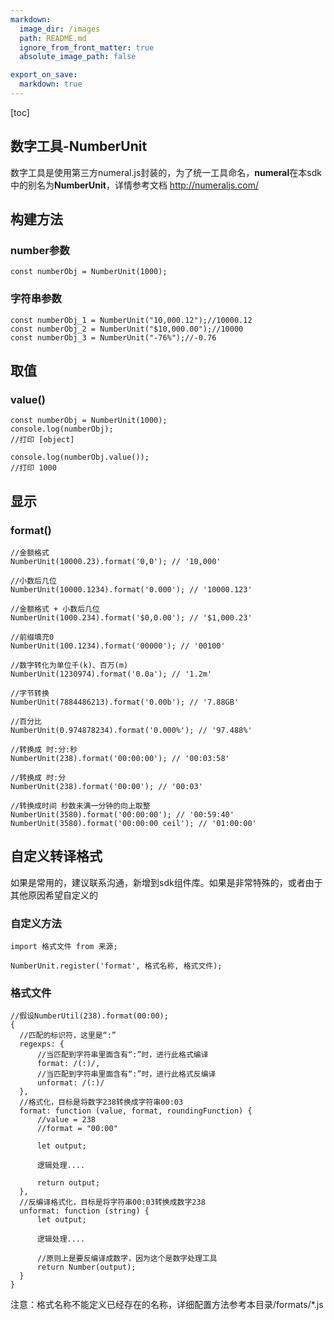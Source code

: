 ```yaml
---
markdown:
  image_dir: /images
  path: README.md
  ignore_from_front_matter: true
  absolute_image_path: false

export_on_save:
  markdown: true
---
```


[toc]

## 数字工具-NumberUnit

数字工具是使用第三方numeral.js封装的，为了统一工具命名，**numeral**在本sdk中的别名为**NumberUnit**，详情参考文档 http://numeraljs.com/

## 构建方法

### number参数

```
const numberObj = NumberUnit(1000);
```

### 字符串参数

```
const numberObj_1 = NumberUnit("10,000.12");//10000.12
const numberObj_2 = NumberUnit("$10,000.00");//10000
const numberObj_3 = NumberUnit("-76%");//-0.76
```

## 取值

### value()

```
const numberObj = NumberUnit(1000);
console.log(numberObj);
//打印 [object]

console.log(numberObj.value());
//打印 1000
```

## 显示

### format()

```
//金额格式
NumberUnit(10000.23).format('0,0'); // '10,000'

//小数后几位
NumberUnit(10000.1234).format('0.000'); // '10000.123'

//金额格式 + 小数后几位
NumberUnit(1000.234).format('$0,0.00'); // '$1,000.23'

//前缀填充0
NumberUnit(100.1234).format('00000'); // '00100'

//数字转化为单位千(k)、百万(m)
NumberUnit(1230974).format('0.0a'); // '1.2m'

//字节转换
NumberUnit(7884486213).format('0.00b'); // '7.88GB'

//百分比
NumberUnit(0.974878234).format('0.000%'); // '97.488%'

//转换成 时:分:秒
NumberUnit(238).format('00:00:00'); // '00:03:58'

//转换成 时:分
NumberUnit(238).format('00:00'); // '00:03'

//转换成时间 秒数未满一分钟的向上取整
NumberUnit(3580).format('00:00:00'); // '00:59:40'
NumberUnit(3580).format('00:00:00 ceil'); // '01:00:00'
```

## 自定义转译格式

如果是常用的，建议联系沟通，新增到sdk组件库。如果是非常特殊的，或者由于其他原因希望自定义的

### 自定义方法

```
import 格式文件 from 来源;

NumberUnit.register('format', 格式名称, 格式文件);
```

### 格式文件

```
//假设NumberUtil(238).format(00:00);
{
  //匹配的标识符，这里是“:”
  regexps: {
      //当匹配到字符串里面含有“:”时，进行此格式编译
      format: /(:)/,
      //当匹配到字符串里面含有“:”时，进行此格式反编译
      unformat: /(:)/
  },
  //格式化，目标是将数字238转换成字符串00:03
  format: function (value, format, roundingFunction) {
      //value = 238
      //format = "00:00"

      let output;

      逻辑处理....

      return output;
  },
  //反编译格式化，目标是将字符串00:03转换成数字238
  unformat: function (string) {
      let output;

      逻辑处理....

      //原则上是要反编译成数字，因为这个是数字处理工具
      return Number(output);
  }
}
```

注意：格式名称不能定义已经存在的名称，详细配置方法参考本目录/formats/*.js
